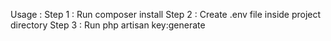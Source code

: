 Usage :
Step 1 : 
Run composer install 
Step 2 :
Create .env file inside project directory
Step 3 :
Run php artisan key:generate